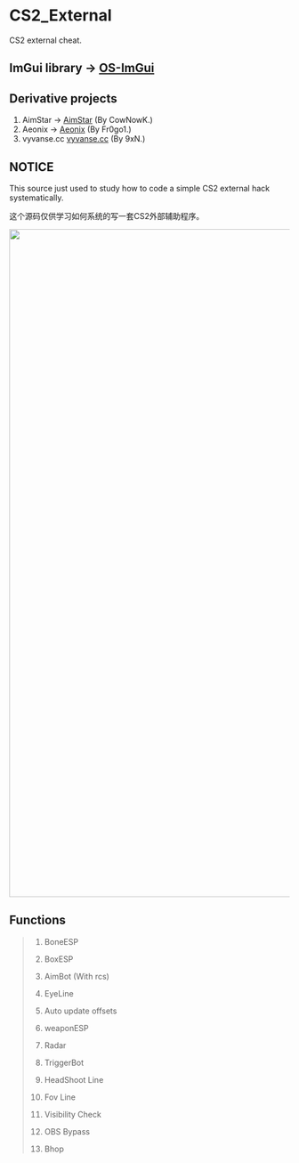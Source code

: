 # CS2_External
CS2 external cheat.

## ImGui library -> [OS-ImGui](https://github.com/TKazer/OS-ImGui)

## Derivative projects
1. AimStar -> [AimStar](https://github.com/CowNowK/AimStarCS2) (By CowNowK.)
2. Aeonix -> [Aeonix](https://github.com/Fr0go1/Aeonix-Cs2) (By Fr0go1.)
3. vyvanse.cc [vyvanse.cc](https://github.com/9xN/vyvanse.cc) (By 9xN.)

## NOTICE

This source just used to study how to code a simple CS2 external hack systematically.

这个源码仅供学习如何系统的写一套CS2外部辅助程序。

<img src="https://github.com/TKazer/CS2_External/blob/master/Image2.png" width="1200" />

## Functions

> 1. BoneESP
>
> 2. BoxESP
>
> 3. AimBot (With rcs)
>
> 4. EyeLine
>
> 5. Auto update offsets
>
> 6. weaponESP
>
> 7. Radar
>
> 8. TriggerBot
>
> 9. HeadShoot Line
>
> 10. Fov Line
>
> 11. Visibility Check
>
> 12. OBS Bypass
>
> 13. Bhop
